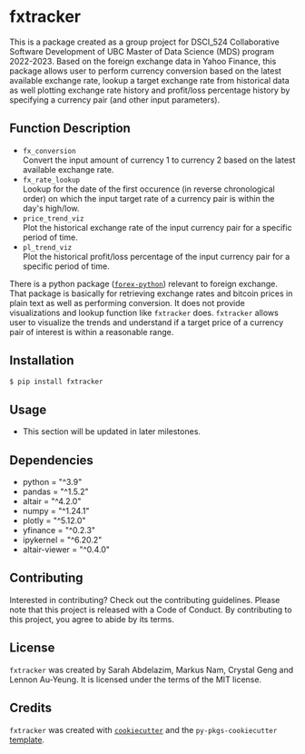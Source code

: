# fxtracker

This is a package created as a group project for DSCI_524 Collaborative Software Development of UBC Master of Data Science (MDS) program 2022-2023. Based on the foreign exchange data in Yahoo Finance, this package allows user to perform currency conversion based on the latest available exchange rate, lookup a target exchange rate from historical data as well plotting exchange rate history and profit/loss percentage history by specifying a currency pair (and other input parameters).

## Function Description
- `fx_conversion` <br>
  Convert the input amount of currency 1 to currency 2 based on the latest available exchange rate.
- `fx_rate_lookup` <br>
  Lookup for the date of the first occurence (in reverse chronological order) on which the input target rate of a currency pair is within the day's high/low.
- `price_trend_viz` <br>
  Plot the historical exchange rate of the input currency pair for a specific period of time.
- `pl_trend_viz` <br>
  Plot the historical profit/loss percentage of the input currency pair for a specific period of time.

There is a python package ([`forex-python`](https://pypi.org/project/forex-python/)) relevant to foreign exchange. That package is basically for retrieving exchange rates and bitcoin prices in plain text as well as performing conversion. It does not provide visualizations and lookup function like `fxtracker` does. `fxtracker` allows user to visualize the trends and understand if a target price of a currency pair of interest is within a reasonable range.

## Installation

```bash
$ pip install fxtracker
```

## Usage

- This section will be updated in later milestones.

## Dependencies

- python = "^3.9"
- pandas = "^1.5.2"
- altair = "^4.2.0"
- numpy = "^1.24.1"
- plotly = "^5.12.0"
- yfinance = "^0.2.3"
- ipykernel = "^6.20.2"
- altair-viewer = "^0.4.0"

## Contributing

Interested in contributing? Check out the contributing guidelines. Please note that this project is released with a Code of Conduct. By contributing to this project, you agree to abide by its terms.

## License

`fxtracker` was created by Sarah Abdelazim, Markus Nam, Crystal Geng and Lennon Au-Yeung. It is licensed under the terms of the MIT license.

## Credits

`fxtracker` was created with [`cookiecutter`](https://cookiecutter.readthedocs.io/en/latest/) and the `py-pkgs-cookiecutter` [template](https://github.com/py-pkgs/py-pkgs-cookiecutter).
